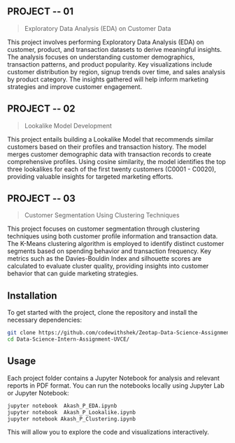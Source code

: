 ## PROJECT -- 01

> Exploratory Data Analysis (EDA) on Customer Data

This project involves performing Exploratory Data Analysis (EDA) on customer, product, and transaction datasets to derive meaningful insights. The analysis focuses on understanding customer demographics, transaction patterns, and product popularity. Key visualizations include customer distribution by region, signup trends over time, and sales analysis by product category. The insights gathered will help inform marketing strategies and improve customer engagement.

## PROJECT -- 02

> Lookalike Model Development

This project entails building a Lookalike Model that recommends similar customers based on their profiles and transaction history. The model merges customer demographic data with transaction records to create comprehensive profiles. Using cosine similarity, the model identifies the top three lookalikes for each of the first twenty customers (C0001 - C0020), providing valuable insights for targeted marketing efforts.

 ## PROJECT -- 03

> Customer Segmentation Using Clustering Techniques

This project focuses on customer segmentation through clustering techniques using both customer profile information and transaction data. The K-Means clustering algorithm is employed to identify distinct customer segments based on spending behavior and transaction frequency. Key metrics such as the Davies-Bouldin Index and silhouette scores are calculated to evaluate cluster quality, providing insights into customer behavior that can guide marketing strategies.

 ## Installation

To get started with the project, clone the repository and install the necessary dependencies:

```bash
git clone https://github.com/codewithshek/Zeotap-Data-Science-Assignment-eCommerce-Transactions-Dataset.git](https://github.com/Akash18272001/Data-Science-Intern-Assignment-UVCE.git
cd Data-Science-Intern-Assignment-UVCE/
```


## Usage

Each project folder contains a Jupyter Notebook for analysis and relevant reports in PDF format. You can run the notebooks locally using Jupyter Lab or Jupyter Notebook:

```bash
jupyter notebook  Akash_P_EDA.ipynb
jupyter notebook  Akash_P_Lookalike.ipynb
jupyter notebook Akash_P_Clustering.ipynb
```

This will allow you to explore the code and visualizations interactively.
 

